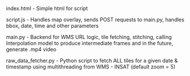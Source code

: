 index.html - Simple html for script


script.js - Handles map overlay, sends POST requests to main.py, handles bbox, date, time and other parameters


main.py - Backend for WMS URL logic, tile fetching, stitching, calling Interpolation model to produce intermediate frames and in the future, generate .mp4 video


raw_data_fetcher.py - Python script to fetch ALL tiles for a given date & timestamp using multithreading from WMS - INSAT (default zoom = 5)
